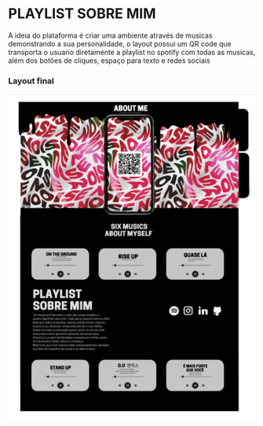 # PLAYLIST SOBRE MIM
A ideia do plataforma é criar uma ambiente através de musicas
demonstrando a sua personalidade, o layout possui um QR code que transporta o usuario diretamente a playlist no spotify com todas as musicas, além dos botões de cliques, espaço para texto e redes sociais
### Layout final
![Preview](https://github.com/Feliphw/Playlist/blob/Boomer/PLAYLIST.png)
